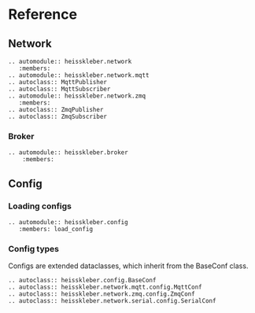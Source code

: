 # Reference

## Network

```{eval-rst}
.. automodule:: heisskleber.network
   :members:
.. automodule:: heisskleber.network.mqtt
.. autoclass:: MqttPublisher
.. autoclass:: MqttSubscriber
.. automodule:: heisskleber.network.zmq
   :members:
.. autoclass:: ZmqPublisher
.. autoclass:: ZmqSubscriber
```

### Broker

```{eval-rst}
.. automodule:: heisskleber.broker
    :members:
```

## Config

### Loading configs
```{eval-rst}
.. automodule:: heisskleber.config
   :members: load_config
```

### Config types

Configs are extended dataclasses, which inherit from the BaseConf class.
```{eval-rst}
.. autoclass:: heisskleber.config.BaseConf
.. autoclass:: heisskleber.network.mqtt.config.MqttConf
.. autoclass:: heisskleber.network.zmq.config.ZmqConf
.. autoclass:: heisskleber.network.serial.config.SerialConf
```

